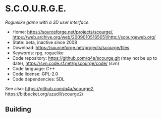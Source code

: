 # S.C.O.U.R.G.E.

_Roguelike game with a 3D user interface._

- Home: https://sourceforge.net/projects/scourge/, <https://web.archive.org/web/20090105165051/http://scourgeweb.org/>
- State: beta, inactive since 2008
- Download: https://sourceforge.net/projects/scourge/files
- Keywords: rpg, roguelike
- Code repository: https://github.com/q4a/scourge.git (may not be up to date), https://svn.code.sf.net/p/scourge/code/ (svn)
- Code language: C++
- Code license: GPL-2.0
- Code dependencies: SDL

See also: https://github.com/q4a/scourge2, https://bitbucket.org/uzudil/scourge2/

## Building


